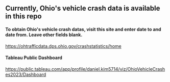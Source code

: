 ## Currently, Ohio's vehicle crash data is available in this repo

#### To obtain Ohio's vehicle crash datas, visit this site and enter date to and date from.  Leave other fields blank.
https://ohtrafficdata.dps.ohio.gov/crashstatistics/home

#### Tableau Public Dashboard
https://public.tableau.com/app/profile/daniel.kim5714/viz/OhioVehicleCrashes2023/Dashboard